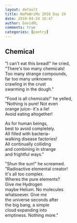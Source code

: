 ```yaml
---  
layout: default  
title: NaPoWriMo 2018 Day 24  
date: 2018-04-24 16:47  
author: DavidRL  
comments: true  
categories: [poetry]
---  
```

## Chemical  

"I can't eat this bread!" he cried,  
"There's too many chemicals!  
Too many strange compounds,  
far too many unknowns  
crawling in the crust  
swarming in the dough."  

"Food is all chemicals!" he yelled,  
"Nothing is pure! Not even  
orange juice- it's a lie!  
Avoid eating altogether!  

As for human beings,  
best to avoid completely.  
All filled with bacteria-  
walking disease factories!  
All continually colliding  
and combining in strange  
and frightful ways."  

"Shun the sun!" he screamed.  
"Radioactive elemental creator!  
It's all too complex.  
Wheres the pure elements?  
Give me Hydrogen  
maybe Helium. No molecules  
whatsoever. Give me  
the universe seconds after  
the big bang, a simple  
cloud expanding into  
emptiness. Nothing more."  
